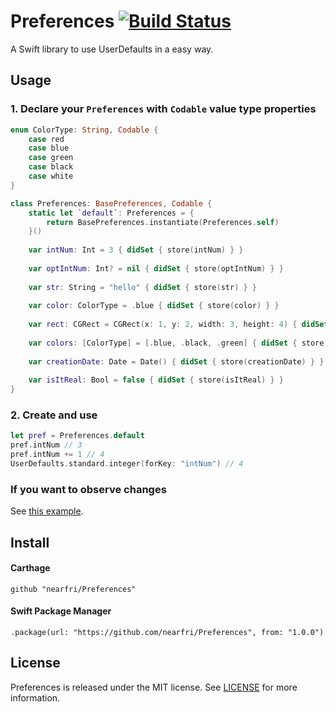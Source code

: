# Preferences [![Build Status](https://travis-ci.org/nearfri/Preferences.svg?branch=master)](https://travis-ci.org/nearfri/Preferences)
A Swift library to use UserDefaults in a easy way.

## Usage

### 1. Declare your `Preferences` with `Codable` value type properties
```swift
enum ColorType: String, Codable {
    case red
    case blue
    case green
    case black
    case white
}

class Preferences: BasePreferences, Codable {
    static let `default`: Preferences = {
        return BasePreferences.instantiate(Preferences.self)
    }()
    
    var intNum: Int = 3 { didSet { store(intNum) } }
    
    var optIntNum: Int? = nil { didSet { store(optIntNum) } }
    
    var str: String = "hello" { didSet { store(str) } }
    
    var color: ColorType = .blue { didSet { store(color) } }
    
    var rect: CGRect = CGRect(x: 1, y: 2, width: 3, height: 4) { didSet { store(rect) } }
    
    var colors: [ColorType] = [.blue, .black, .green] { didSet { store(colors) } }
    
    var creationDate: Date = Date() { didSet { store(creationDate) } }
    
    var isItReal: Bool = false { didSet { store(isItReal) } }
}

```

### 2. Create and use
```swift
let pref = Preferences.default
pref.intNum // 3
pref.intNum += 1 // 4
UserDefaults.standard.integer(forKey: "intNum") // 4
```

### If you want to observe changes
See [this example](https://github.com/nearfri/Preferences/blob/master/Tests/ObservablePreferencesTests.swift).

## Install

#### Carthage
```
github "nearfri/Preferences"
```

#### Swift Package Manager
```
.package(url: "https://github.com/nearfri/Preferences", from: "1.0.0")
```

## License
Preferences is released under the MIT license. See [LICENSE](https://github.com/nearfri/Preferences/blob/master/LICENSE) for more information.



